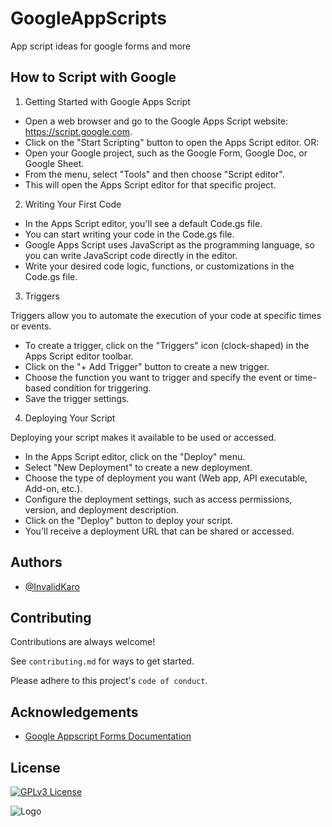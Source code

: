 
# GoogleAppScripts


App script ideas for google forms and more



## How to Script with Google
1. Getting Started with Google Apps Script

- Open a web browser and go to the Google Apps Script website: https://script.google.com.
- Click on the "Start Scripting" button to open the Apps Script editor. 
OR:
- Open your Google project, such as the Google Form, Google Doc, or Google Sheet.
- From the menu, select "Tools" and then choose "Script editor".
- This will open the Apps Script editor for that specific project.

2. Writing Your First Code

- In the Apps Script editor, you'll see a default Code.gs file.
- You can start writing your code in the Code.gs file.
- Google Apps Script uses JavaScript as the programming language, so you can write JavaScript code directly in the editor.
- Write your desired code logic, functions, or customizations in the Code.gs file.

3. Triggers

Triggers allow you to automate the execution of your code at specific times or events.

- To create a trigger, click on the "Triggers" icon (clock-shaped) in the Apps Script editor toolbar.
- Click on the "+ Add Trigger" button to create a new trigger.
- Choose the function you want to trigger and specify the event or time-based condition for triggering.
- Save the trigger settings.

4. Deploying Your Script

Deploying your script makes it available to be used or accessed.

- In the Apps Script editor, click on the "Deploy" menu.
- Select "New Deployment" to create a new deployment.
- Choose the type of deployment you want (Web app, API executable, Add-on, etc.).
- Configure the deployment settings, such as access permissions, version, and deployment description.
- Click on the "Deploy" button to deploy your script.
- You'll receive a deployment URL that can be shared or accessed.
## Authors

- [@InvalidKaro](https://github.com/InvalidKaro)


## Contributing

Contributions are always welcome!

See `contributing.md` for ways to get started.

Please adhere to this project's `code of conduct`.


## Acknowledgements

 - [Google Appscript Forms Documentation](https://developers.google.com/apps-script/reference/forms?hl=de)

## License

[![GPLv3 License](https://img.shields.io/badge/License-GPL%20v3-green.svg)](https://opensource.org/licenses/)


![Logo](https://sansec.io/assets/posts/cache/f48a99b4696f606a8410b2c69c2fa0f0.png)



